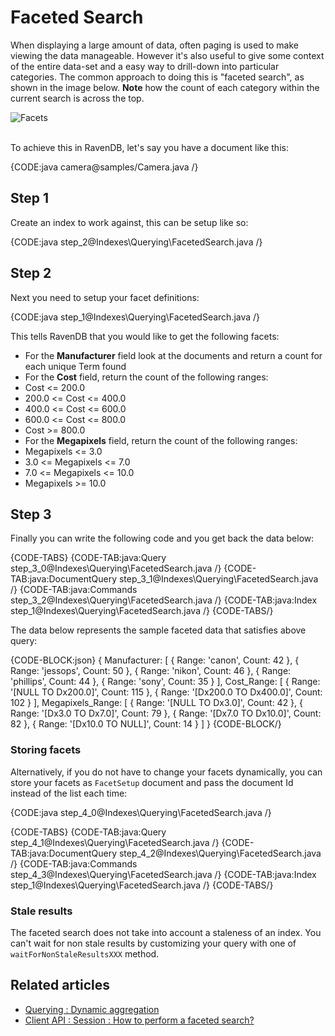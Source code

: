 ﻿# Faceted Search

When displaying a large amount of data, often paging is used to make viewing the data manageable. However it's also useful to give some context of the entire data-set and a easy way to drill-down into particular categories. The common approach to doing this is "faceted search", as shown in the image below. __Note__ how the count of each category within the current search is across the top.

![Facets](images\CNET_faceted_search_2.jpg)

<br />
To achieve this in RavenDB, let's say you have a document like this:

{CODE:java camera@samples/Camera.java /}

## Step 1

Create an index to work against, this can be setup like so:

{CODE:java step_2@Indexes\Querying\FacetedSearch.java /}

## Step 2

Next you need to setup your facet definitions:

{CODE:java step_1@Indexes\Querying\FacetedSearch.java /}

This tells RavenDB that you would like to get the following facets:

* For the **Manufacturer** field look at the documents and return a count for each unique Term found
* For the **Cost** field, return the count of the following ranges:
 * Cost <= 200.0
 * 200.0 <= Cost <= 400.0
 * 400.0 <= Cost <= 600.0
 * 600.0 <= Cost <= 800.0
 * Cost >= 800.0
* For the **Megapixels** field, return the count of the following ranges:
 * Megapixels <= 3.0
 * 3.0 <= Megapixels <= 7.0
 * 7.0 <= Megapixels <= 10.0
 * Megapixels >= 10.0

## Step 3

Finally you can write the following code and you get back the data below:

{CODE-TABS}
{CODE-TAB:java:Query step_3_0@Indexes\Querying\FacetedSearch.java /}
{CODE-TAB:java:DocumentQuery step_3_1@Indexes\Querying\FacetedSearch.java /}
{CODE-TAB:java:Commands step_3_2@Indexes\Querying\FacetedSearch.java /}
{CODE-TAB:java:Index step_1@Indexes\Querying\FacetedSearch.java /}
{CODE-TABS/}

The data below represents the sample faceted data that satisfies above query:

{CODE-BLOCK:json}
{
   Manufacturer: [
      {
         Range: 'canon',
         Count: 42
      },
      {
         Range: 'jessops',
         Count: 50
      },
      {
         Range: 'nikon',
         Count: 46
      },
      {
         Range: 'phillips',
         Count: 44
      },
      {
         Range: 'sony',
         Count: 35
      }
   ],
   Cost_Range: [
      {
         Range: '[NULL TO Dx200.0]',
         Count: 115
      },
      {
         Range: '[Dx200.0 TO Dx400.0]',
         Count: 102
      }
   ],
   Megapixels_Range: [
      {
         Range: '[NULL TO Dx3.0]',
         Count: 42
      },
      {
         Range: '[Dx3.0 TO Dx7.0]',
         Count: 79
      },
      {
         Range: '[Dx7.0 TO Dx10.0]',
         Count: 82
      },
      {
         Range: '[Dx10.0 TO NULL]',
         Count: 14
      }
   ]
}
{CODE-BLOCK/}

### Storing facets

Alternatively, if you do not have to change your facets dynamically, you can store your facets as `FacetSetup` document and pass the document Id instead of the list each time:

{CODE:java step_4_0@Indexes\Querying\FacetedSearch.java /}

{CODE-TABS}
{CODE-TAB:java:Query step_4_1@Indexes\Querying\FacetedSearch.java /}
{CODE-TAB:java:DocumentQuery step_4_2@Indexes\Querying\FacetedSearch.java /}
{CODE-TAB:java:Commands step_4_3@Indexes\Querying\FacetedSearch.java /}
{CODE-TAB:java:Index step_1@Indexes\Querying\FacetedSearch.java /}
{CODE-TABS/}

### Stale results

The faceted search does not take into account a staleness of an index. You can't wait for non stale results by customizing your query with one of `waitForNonStaleResultsXXX` method.

## Related articles

- [Querying : Dynamic aggregation](../../indexes/querying/dynamic-aggregation)
- [Client API : Session : How to perform a faceted search?](../../client-api/session/querying/how-to-perform-a-faceted-search)
